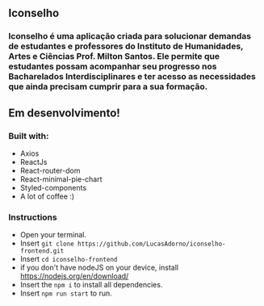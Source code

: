 ## Iconselho

### Iconselho é uma aplicação criada para solucionar demandas de estudantes e professores do Instituto de Humanidades, Artes e Ciências Prof. Milton Santos. Ele permite que estudantes possam acompanhar seu progresso nos Bacharelados Interdisciplinares e ter acesso as necessidades que ainda precisam cumprir para a sua formação.


## Em desenvolvimento!

### Built with:
- Axios
- ReactJs
- React-router-dom
- React-minimal-pie-chart
- Styled-components
- A lot of coffee :)

### Instructions
- Open your terminal.
- Insert `git clone https://github.com/LucasAdorno/iconselho-frontend.git`
- Insert `cd iconselho-frontend`
- if you don't have nodeJS on your device, install https://nodejs.org/en/download/
- Insert the `npm i` to install all dependencies.
- Insert `npm run start` to run.
